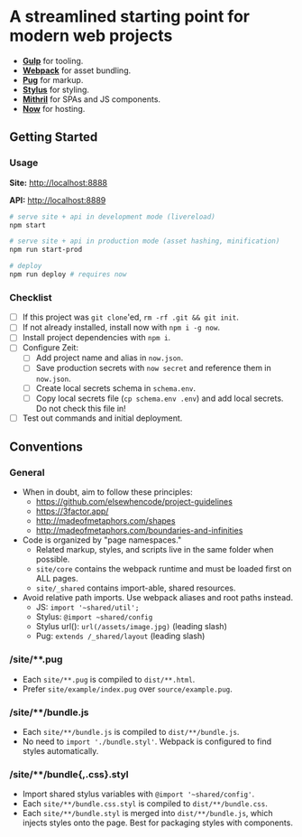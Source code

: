 # A streamlined starting point for modern web projects

- [**Gulp**](https://gulpjs.com/docs/en/api/concepts) for tooling.
- [**Webpack**](https://webpack.js.org/concepts) for asset bundling.
- [**Pug**](https://pugjs.org/) for markup.
- [**Stylus**](http://stylus-lang.com/) for styling.
- [**Mithril**](https://mithril.js.org/api.html) for SPAs and JS components.
- [**Now**](https://zeit.co/docs/) for hosting.

## Getting Started

### Usage

**Site:** <http://localhost:8888>

**API:** <http://localhost:8889>

```sh
# serve site + api in development mode (livereload)
npm start

# serve site + api in production mode (asset hashing, minification)
npm run start-prod

# deploy
npm run deploy # requires now
```

### Checklist

- [ ] If this project was `git clone`'ed, `rm -rf .git && git init`.
- [ ] If not already installed, install now with `npm i -g now`.
- [ ] Install project dependencies with `npm i`.
- [ ] Configure Zeit:
  - [ ] Add project name and alias in `now.json`.
  - [ ] Save production secrets with `now secret` and reference them in
    `now.json`.
  - [ ] Create local secrets schema in `schema.env`.
  - [ ] Copy local secrets file (`cp schema.env .env`) and add local secrets.
    Do not check this file in!
- [ ] Test out commands and initial deployment.

## Conventions

### General

- When in doubt, aim to follow these principles:
  - https://github.com/elsewhencode/project-guidelines
  - https://3factor.app/
  - http://madeofmetaphors.com/shapes
  - http://madeofmetaphors.com/boundaries-and-infinities
- Code is organized by "page namespaces."
  - Related markup, styles, and scripts live in the same folder when possible.
  - `site/core` contains the webpack runtime and must be loaded first on ALL
    pages.
  - `site/_shared` contains import-able, shared resources.
- Avoid relative path imports. Use webpack aliases and root paths instead.
  - JS: `import '~shared/util';`
  - Stylus: `@import ~shared/config`
  - Stylus url(): `url(/assets/image.jpg)` (leading slash)
  - Pug: `extends /_shared/layout` (leading slash)

### /site/**.pug

- Each `site/**.pug` is compiled to `dist/**.html`.
- Prefer `site/example/index.pug` over `source/example.pug`.

### /site/**/bundle.js

- Each `site/**/bundle.js` is compiled to `dist/**/bundle.js`.
- No need to `import './bundle.styl'`. Webpack is configured to find styles
  automatically.

### /site/**/bundle{,.css}.styl

- Import shared stylus variables with `@import '~shared/config'`.
- Each `site/**/bundle.css.styl` is compiled to `dist/**/bundle.css`.
- Each `site/**/bundle.styl` is merged into `dist/**/bundle.js`, which injects
  styles onto the page. Best for packaging styles with components.
